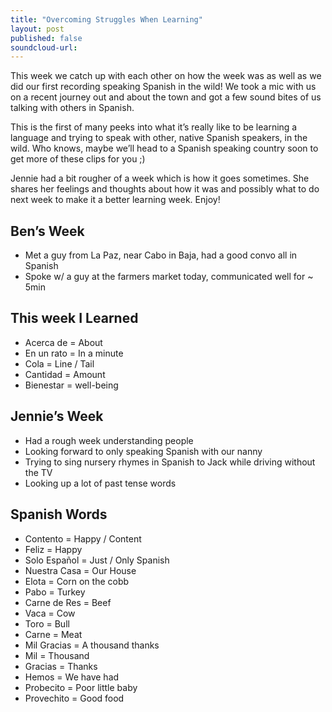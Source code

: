 ```yaml
---
title: "Overcoming Struggles When Learning"
layout: post
published: false
soundcloud-url:
---
```

This week we catch up with each other on how the week was as well as we did our first recording speaking Spanish in the wild! We took a mic with us on a recent journey out and about the town and got a few sound bites of us talking with others in Spanish.

This is the first of many peeks into what it’s really like to be learning a language and trying to speak with other, native Spanish speakers, in the wild. Who knows, maybe we’ll head to a Spanish speaking country soon to get more of these clips for you ;)

Jennie had a bit rougher of a week which is how it goes sometimes. She shares her feelings and thoughts about how it was and possibly what to do next week to make it a better learning week. Enjoy!

## Ben’s Week
* Met a guy from La Paz, near Cabo in Baja, had a good convo all in Spanish
* Spoke w/ a guy at the farmers market today, communicated well for ~ 5min

## This week I Learned
* Acerca de = About
* En un rato = In a minute
* Cola = Line / Tail
* Cantidad = Amount
* Bienestar = well-being

## Jennie’s Week
* Had a rough week understanding people
* Looking forward to only speaking Spanish with our nanny
* Trying to sing nursery rhymes in Spanish to Jack while driving without the TV
* Looking up a lot of past tense words

## Spanish Words
* Contento = Happy / Content
* Feliz = Happy
* Solo Español = Just / Only Spanish
* Nuestra Casa = Our House
* Elota = Corn on the cobb
* Pabo = Turkey
* Carne de Res = Beef
* Vaca = Cow
* Toro = Bull
* Carne = Meat
*  Mil Gracias = A thousand thanks
* Mil = Thousand
* Gracias = Thanks
* Hemos = We have had
* Probecito = Poor little baby
* Provechito = Good food
